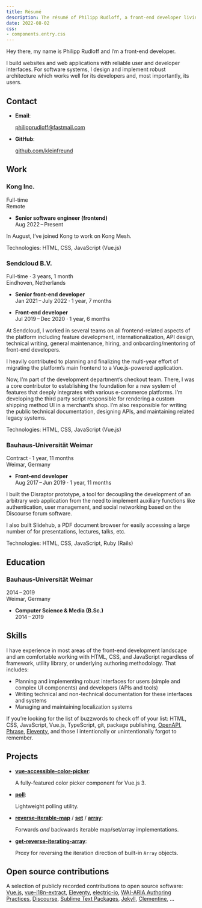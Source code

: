 ```yaml
---
title: Résumé
description: The résumé of Philipp Rudloff, a front-end developer living in Eindhoven, Netherlands.
date: 2022-08-02
css:
- components.entry.css
---
```


Hey there, my name is Philipp Rudloff and I’m a front-end developer.

I build websites and web applications with reliable user and developer interfaces. For software systems, I design and implement robust architecture which works well for its developers and, most importantly, its users.

## Contact

- **Email**:

  philipprudloff@fastmail.com

- **GitHub**:

  [github.com/kleinfreund](https://github.com/kleinfreund)

## Work

<div class="entry">
  <h3>Kong Inc.</h3>
  <div class="entry__time">Full-time<span data-start-date="2022-08-02"></span></div>
  <div class="entry__location">Remote</div>
</div>

- **Senior software engineer (frontend)**<br>
  Aug 2022 – Present<span data-start-date="2022-08-02"></span>

In August, I’ve joined Kong to work on Kong Mesh.

Technologies: HTML, CSS, JavaScript (Vue.js)

<div class="entry">
  <h3>Sendcloud B.V.</h3>
  <div>Full-time · 3 years, 1 month</div>
  <div>Eindhoven, Netherlands</div>
</div>

- **Senior front-end developer**<br>
  Jan 2021 – July 2022 · 1 year, 7 months

- **Front-end developer**<br>
  Jul 2019 – Dec 2020 · 1 year, 6 months

At Sendcloud, I worked in several teams on all frontend-related aspects of the platform including feature development, internationalization, API design, technical writing, general maintenance, hiring, and onboarding/mentoring of front-end developers.

I heavily contributed to planning and finalizing the multi-year effort of migrating the platform’s main frontend to a Vue.js-powered application.

Now, I’m part of the development department’s checkout team. There, I was a core contributor to establishing the foundation for a new system of features that deeply integrates with various e-commerce platforms. I’m developing the third party script responsible for rendering a custom shipping method UI in a merchant’s shop. I’m also responsible for writing the public technical documentation, designing APIs, and maintaining related legacy systems.

Technologies: HTML, CSS, JavaScript (Vue.js)

<div class="entry">
  <h3>Bauhaus-Universität Weimar</h3>
  <div>Contract · 1 year, 11 months</div>
  <div>Weimar, Germany</div>
</div>

- **Front-end developer**<br>
  Aug 2017 – Jun 2019 · 1 year, 11 months

I built the Disraptor prototype, a tool for decoupling the development of an arbitrary web application from the need to implement auxiliary functions like authentication, user management, and social networking based on the Discourse forum software.

I also built Slidehub, a PDF document browser for easily accessing a large number of for presentations, lectures, talks, etc.

Technologies: HTML, CSS, JavaScript, Ruby (Rails)

## Education

<div class="entry">
  <h3>Bauhaus-Universität Weimar</h3>
  <div class="entry__time">2014 – 2019</div>
  <div class="entry__location">Weimar, Germany</div>
</div>

- **Computer Science & Media (B.Sc.)**<br>
  2014 – 2019

## Skills

I have experience in most areas of the front-end development landscape and am comfortable working with HTML, CSS, and JavaScript regardless of framework, utility library, or underlying authoring methodology. That includes:

- Planning and implementing robust interfaces for users (simple and complex UI components) and developers (APIs and tools)
- Writing technical and non-technical documentation for these interfaces and systems
- Managing and maintaining localization systems

If you’re looking for the list of buzzwords to check off of your list: HTML, CSS, JavaScript, Vue.js, TypeScript, git, package publishing, [OpenAPI](https://swagger.io/docs/specification/about), [Phrase](https://phrase.com), [Eleventy](https://11ty.io), and those I intentionally or unintentionally forgot to remember.

## Projects

- [**vue-accessible-color-picker**](https://npmjs.com/package/vue-accessible-color-picker):

  A fully-featured color picker component for Vue.js 3.

- [**poll**](https://npmjs.com/package/poll):

  Lightweight polling utility.

- [**reverse-iterable-map**](https://npmjs.com/package/reverse-iterable-map) / [**set**](https://npmjs.com/package/reverse-iterable-set) / [**array**](https://npmjs.com/package/reverse-iterable-array):

  Forwards _and_ backwards iterable map/set/array implementations.

- [**get-reverse-iterating-array**](https://npmjs.com/package/get-reverse-iterating-array):

  Proxy for reversing the iteration direction of built-in `Array` objects.

## Open source contributions

A selection of publicly recorded contributions to open source software: [Vue.js](https://github.com/vuejs/vue-next/pulls?q=is%3Apr+author%3Akleinfreund), [vue-i18n-extract](https://github.com/Spittal/vue-i18n-extract/pulls?q=is%3Apr+author%3Akleinfreund), [Eleventy](https://github.com/11ty/eleventy/pulls?q=is:pr+author:kleinfreund), [electric-io](https://github.com/noopkat/electric-io/pulls?q=is:pr+author:kleinfreund), [WAI-ARIA Authoring Practices](https://github.com/w3c/aria-practices/pulls?q=is%3Apr+author%3Akleinfreund), [Discourse](https://github.com/discourse/discourse/pulls?q=is%3Apr+author%3Akleinfreund), [Sublime Text Packages](https://github.com/sublimehq/Packages/pulls?q=is%3Apr+author%3Akleinfreund), [Jekyll](https://github.com/jekyll/jekyll/pulls?q=is%3Apr+author%3Akleinfreund), [Clementine](https://github.com/clementine-player/Clementine/pulls?q=is%3Apr+author%3Akleinfreund), …
